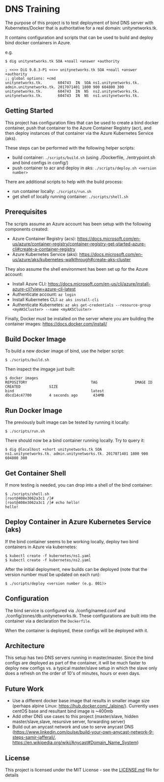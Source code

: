 # DNS Training

The purpose of this project is to test deployment of bind DNS server with Kubernetes/Docker
that is authoritative for a real domain: unitynetworks.tk.

It contains configuration and scripts that can be used to build and deploy bind docker containers
in Azure.

e.g.
```
$ dig unitynetworks.tk SOA +noall +answer +authority

; <<>> DiG 9.8.3-P1 <<>> unitynetworks.tk SOA +noall +answer +authority
;; global options: +cmd
unitynetworks.tk.		604743	IN	SOA	ns1.unitynetworks.tk. admin.unitynetworks.tk. 2017071401 1800 900 604800 300
unitynetworks.tk.		604743	IN	NS	ns2.unitynetworks.tk.
unitynetworks.tk.		604743	IN	NS	ns1.unitynetworks.tk.
```

## Getting Started

This project has configuration files that can be used to create a bind docker container, push that container to
the Azure Container Registry (acr), and then deploy instances of that container via the Azure Kubernetes Service (aks).

These steps can be performed with the following helper scripts:

* build container: ```./scripts/build.sh``` (using ./Dockerfile, ./entrypoint.sh and bind configs in config/)
* push container to acr and deploy in aks: ```./scripts/deploy.sh <version number>```

There are additional scripts to help with the build process:

* run container locally: ```./scripts/run.sh```
* get shell of locally running container: ```./scripts/shell.sh```


## Prerequisites

The scripts assume an Azure account has been setup with the following components created:

* Azure Container Registry (acs): https://docs.microsoft.com/en-us/azure/container-registry/container-registry-get-started-azure-cli#create-a-container-registry
* Azure Kubernetes Service (aks): https://docs.microsoft.com/en-us/azure/aks/kubernetes-walkthrough#create-aks-cluster

They also assume the shell environment has been set up for the Azure account:

* Install Azure CLI: https://docs.microsoft.com/en-us/cli/azure/install-azure-cli?view=azure-cli-latest
* Authenticate account: ```az login```
* Install Kubernetes CLI: ```az aks install-cli```
* Authenticate Kubernetes: ```az aks get-credentials --resource-group <myAKSCluster> --name <myAKSCluster>```

Finally, Docker must be installed on the server where you are building the container images: https://docs.docker.com/install/


## Build Docker Image

To build a new docker image of bind, use the helper script:

```
$ ./scripts/build.sh
```


Then inspect the imgage just built:

```
$ docker images
REPOSITORY                             TAG                 IMAGE ID            CREATED             SIZE
bind                                   latest              dbcd14c47700        4 seconds ago       434MB
```

## Run Docker Image

The previously built image can be tested by running it locally:
```
$ ./scripts/run.sh
```

There should now be a bind container running locally. Try to query it:
```
$ dig @localhost +short unitynetworks.tk SOA
ns1.unitynetworks.tk. admin.unitynetworks.tk. 2017071401 1800 900 604800 300
```

## Get Container Shell

If more testing is needed, you can drop into a shell of the bind container:
```
$ ./scripts/shell.sh
[root@408e3062a3c1 /]#
[root@408e3062a3c1 /]# echo hello!
hello!
```

## Deploy Container in Azure Kubernetes Service (aks)

If the bind container seems to be working locally, deploy two bind containers in Azure via kubernetes:
```
$ kubectl create -f kubernetes/ns1.yaml
$ kubectl create -f kubernetes/ns2.yaml
```

After the initial deployment, new builds can be deployed
(note that the version number must be updated on each run):
```
$ ./scripts/deploy <version number (e.g. 001)>
```

## Configuration

The bind service is configured via ./config/named.conf and ./config/zones/db.unitynetworks.tk. These configurations
are built into the container via a declaration the ```Dockerfile```.

When the container is deployed, these configs will be deployed with it.

## Architecture

This setup has two DNS servers running in master/master. Since the bind configs are deployed as part of the container,
it will be much faster to deploy new configs vs. a typical master/slave setup in which the slave only does a refresh
on the order of 10's of minutes, hours or even days.

## Future Work

* Use a different docker base image that results in smaller image size (perhaps alpine Linux: https://hub.docker.com/_/alpine/). Currently uses centOS base and resultant bind image is ~400mb
* Add other DNS use cases to this project (master/slave, hidden master/slave,slave, resursive server, forwarding server)
* Build out an anycast network and use to serve anycast DNS (https://www.linkedin.com/pulse/build-your-own-anycast-network-9-steps-samir-jafferali/, https://en.wikipedia.org/wiki/Anycast#Domain_Name_System)


## License

This project is licensed under the MIT License - see the [LICENSE.md](LICENSE.md) file for details
